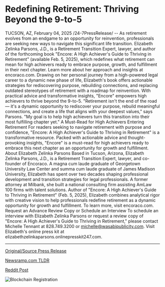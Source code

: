 # Redefining Retirement: Thriving Beyond the 9-to-5

TUCSON, AZ, February 04, 2025 /24-7PressRelease/ -- As retirement evolves from an endgame to an opportunity for reinvention, professionals are seeking new ways to navigate this significant life transition. Elizabeth Zelinka Parsons, J.D., is a Retirement Transition Expert, lawyer, and author of the forthcoming book "Encore: A High Achiever's Guide to Thriving in Retirement" (available Feb. 5, 2025), which redefines what retirement can mean for high achievers ready to embrace purpose, growth, and fulfillment in their next chapter. Learn more about her approach and insights at encoraco.com.  Drawing on her personal journey from a high-powered legal career to a dynamic new phase of life, Elizabeth's book offers actionable strategies for rediscovering purpose, rebuilding connections, and replacing outdated stereotypes of retirement with a roadmap for reinvention. With practical advice and transformative insights, "Encore" empowers high achievers to thrive beyond the 9-to-5.  "Retirement isn't the end of the road — it's a dynamic opportunity to rediscover your purpose, rebuild meaningful connections, and create a life that aligns with your deepest values," says Parsons. "My goal is to help high achievers turn this transition into their most fulfilling chapter yet."  A Must-Read for High Achievers Entering Retirement  For readers seeking to navigate retirement with purpose and confidence, "Encore: A High Achiever's Guide to Thriving in Retirement" is a transformative resource. Packed with actionable advice and thought-provoking insights, "Encore" is a must-read for high achievers ready to embrace this next chapter as an opportunity for growth and fulfillment.  About Elizabeth Zelinka Parsons  Based in Tucson, Arizona, Elizabeth Zelinka Parsons, J.D., is a Retirement Transition Expert, lawyer, and co-founder of Encoraco. A magna cum laude graduate of Georgetown University Law Center and summa cum laude graduate of James Madison University, Elizabeth has spent over two decades shaping professional development and transition strategies for legal professionals. A former attorney at Milbank, she built a national consulting firm assisting AmLaw 100 firms with talent solutions. Author of "Encore: A High Achiever's Guide to Thriving in Retirement" (Feb. 5, 2025), Elizabeth combines analytical rigor with creative vision to help professionals redefine retirement as a dynamic opportunity for growth and fulfillment. To learn more, visit encoraco.com.  Request an Advance Review Copy or Schedule an Interview  To schedule an interview with Elizabeth Zelinka Parsons or request a review copy of "Encore: A High Achiever's Guide to Thriving in Retirement," please contact Michelle Tennant at 828.749.3200 or michelle@wasabipublicity.com. Visit Elizabeth's online press kit at elizabethzelinkaparsons.onlinepresskit247.com. 

---

[Original/Source Press Release](https://www.24-7pressrelease.com/press-release/519396/redefining-retirement-thriving-beyond-the-9-to-5)
                    

[Newsramp.com TLDR](https://newsramp.com/curated-news/retirement-expert-elizabeth-zelinka-parsons-redefines-retirement-for-high-achievers/efb1531191fa86302e41cab5cbc14cf1) 

 



[Reddit Post](https://www.reddit.com/r/BookNews/comments/1iigv5c/retirement_expert_elizabeth_zelinka_parsons/) 



![Blockchain Registration](https://cdn.newsramp.app/24-7PressRelease/qrcode/252/5/quizZ7Jx.webp)